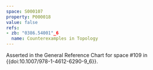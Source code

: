 ```yaml
---
space: S000107
property: P000018
value: false
refs:
- zb: "0386.54001"_6
  name: Counterexamples in Topology
---
```


Asserted in the General Reference Chart for space #109 in
{{doi:10.1007/978-1-4612-6290-9_6}}.
